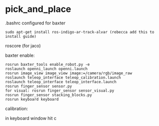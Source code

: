 # pick_and_place

.bashrc configured for baxter
```
sudo apt-get install ros-indigo-ar-track-alvar (rebecca add this to install guide)
```
roscore (for jaco)

baxter enable:

```
rosrun baxter_tools enable_robot.py -e
roslaunch openni_launch openni.launch
rosrun image_view image_view image:=/camera/rgb/image_raw
roslaunch teleop_interface teleop_calibration.launch
roslaunch teleop_interface teleop_interface.launch
rosrun finger_sensor sensor.py
for visual: rosrun finger_sensor sensor_visual.py
rosrun finger_sensor stacking_blocks.py
rosrun keyboard keyboard
```

calibration:

in keyboard window hit c
